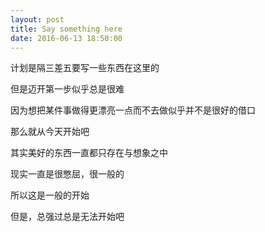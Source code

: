 ```yaml
---
layout: post
title: Say something here
date: 2016-06-13 18:50:00
---
```


计划是隔三差五要写一些东西在这里的

但是迈开第一步似乎总是很难

因为想把某件事做得更漂亮一点而不去做似乎并不是很好的借口

那么就从今天开始吧

其实美好的东西一直都只存在与想象之中

现实一直是很憋屈，很一般的

所以这是一般的开始

但是，总强过总是无法开始吧
